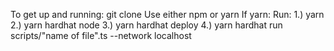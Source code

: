 To get up and running: git clone
Use either npm or yarn
If yarn:
Run: 
1.) yarn
2.) yarn hardhat node
3.) yarn hardhat deploy
4.) yarn hardhat run scripts/"name of file".ts --network localhost
